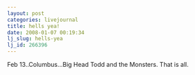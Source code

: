 ```yaml
---
layout: post
categories: livejournal
title: hells yea!
date: 2008-01-07 00:19:34
lj_slug: hells-yea
lj_id: 266396
---
```

Feb 13..Columbus...Big Head Todd and the Monsters. That is all.
